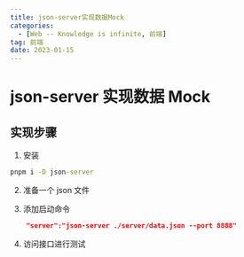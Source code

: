 ```yaml
---
title: json-server实现数据Mock
categories:
  - [Web -- Knowledge is infinite, 前端]
tag: 前端
date: 2023-01-15
---
```


# json-server 实现数据 Mock

## 实现步骤

1. 安装

```cmd
pnpm i -D json-server
```

2. 准备一个 json 文件

3. 添加启动命令

```json
    "server":"json-server ./server/data.json --port 8888"
```

4. 访问接口进行测试
